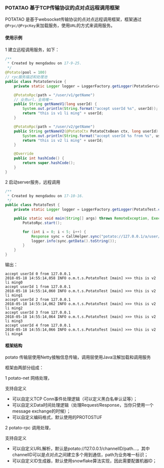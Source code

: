 ### POTATAO 基于TCP传输协议的点对点远程调用框架


POTATAO 是基于websocket传输协议的点对点远程调用框架，框架通过`@Prpc/@PrpcKey`来加载服务，使用`URL`的方式来调用服务。  

#### 使用示例
1 建立远程调用服务，如下：
```java
/**
 * Created by mengdadou on 17-9-25.
 */
@Potato(pool = 100)
// rpc服务描述和处理池
public class PotatoService {
	private static Logger logger = LoggerFactory.getLogger(PotatoService.class);

	@PotatoRpc(path = "/user/v1/getName")
	// 业务url，全局唯一
	public String getNameV1(long userId) {
		System.out.println(String.format("accept userId %s", userId));
		return "this is v1 li ming" + userId;
	}

	@PotatoRpc(path = "/user/v2/getName")
	public String getNameV2(@PotatoCtx PotatoCtxBean ctx, long userId) {
		System.out.println(String.format("accept userId %s from %s", userId, ctx.getRemote()));
		return "this is v2 li ming" + userId;
	}

	@Override
	public int hashCode() {
		return super.hashCode();
	}
}
```

2 启动server服务，远程调用
```java
/**
 * Created by mengdadou on 17-10-16.
 */
public class PotatoTest {
    private static Logger logger = LoggerFactory.getLogger(PotatoTest.class);

    public static void main(String[] args) throws RemoteException, ExecutionException, TimeoutException, InterruptedException {
        PotatoRpc.start();

        for (int i = 0; i < 5; i++) {
            Response sync = CallHelper.sync("potato://127.0.0.1/a/user/v2/getName", i);
            logger.info(sync.getData().toString());
        }
    }
}

```
输出：
```
accept userId 0 from 127.0.0.1
2018-05-18 14:55:14,058 INFO o.m.t.s.PotatoTest [main] >>> this is v2 li ming0
accept userId 1 from 127.0.0.1
2018-05-18 14:55:14,060 INFO o.m.t.s.PotatoTest [main] >>> this is v2 li ming1
accept userId 2 from 127.0.0.1
2018-05-18 14:55:14,062 INFO o.m.t.s.PotatoTest [main] >>> this is v2 li ming2
accept userId 3 from 127.0.0.1
2018-05-18 14:55:14,064 INFO o.m.t.s.PotatoTest [main] >>> this is v2 li ming3
accept userId 4 from 127.0.0.1
2018-05-18 14:55:14,066 INFO o.m.t.s.PotatoTest [main] >>> this is v2 li ming4
```

#### 框架结构

potato 传输层使用Netty接触信息传输，调用层使用Java注解加载和调用服务

框架由两部分组成：

1 potato-net 网络处理，

支持自定义

* 可以自定义TCP Conn事件处理逻辑（可以定义黑白名单认证等）；
* 可以自定义Data时间处理逻辑（处理Request/Response，当你只使用一个message exchange的时候）；
* 可以自定义编码格式，默认使用的PROTOSTUF

2 potato-rpc 调用处理，

支持自定义

* 可以自定义URL解析，默认是potato://127.0.0.1/channelID/path...，其中channelID可以是点对点之间建立多个用到通信，path为业务唯一标识；
* 可以自定义ID生成器，默认使用snowflake算法实现，因此需要配置机器ID；